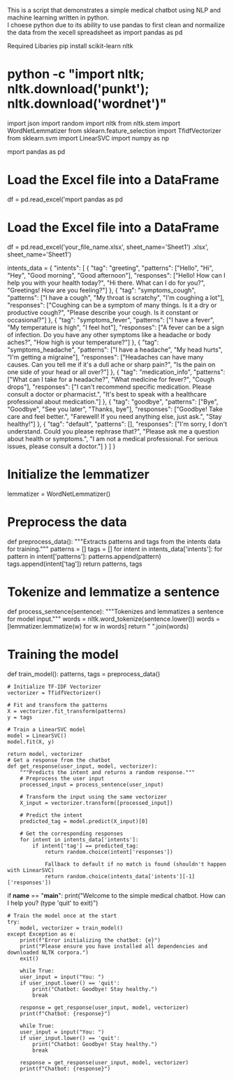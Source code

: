 This is a script that demonstrates a simple medical chatbot using NLP and machine learning written in python.  
I choese python due to its ability to use pandas to first clean and normailize the data from the xecell spreadsheet as 
import pandas as pd


Required Libaries 
pip install scikit-learn nltk
# python -c "import nltk; nltk.download('punkt'); nltk.download('wordnet')"

import json
import random
import nltk
from nltk.stem import WordNetLemmatizer
from sklearn.feature_selection import TfidfVectorizer
from sklearn.svm import LinearSVC
import numpy as np



mport pandas as pd

# Load the Excel file into a DataFrame
df = pd.read_excel('mport pandas as pd

# Load the Excel file into a DataFrame
df = pd.read_excel('your_file_name.xlsx', sheet_name='Sheet1')
.xlsx', sheet_name='Sheet1')

intents_data = {
    "intents": [
        {
            "tag": "greeting",
            "patterns": ["Hello", "Hi", "Hey", "Good morning", "Good afternoon"],
            "responses": ["Hello! How can I help you with your health today?", "Hi there. What can I do for you?", "Greetings! How are you feeling?"]
        },
        {
            "tag": "symptoms_cough",
            "patterns": ["I have a cough", "My throat is scratchy", "I'm coughing a lot"],
            "responses": ["Coughing can be a symptom of many things. Is it a dry or productive cough?", "Please describe your cough. Is it constant or occasional?"]
        },
        {
            "tag": "symptoms_fever",
            "patterns": ["I have a fever", "My temperature is high", "I feel hot"],
            "responses": ["A fever can be a sign of infection. Do you have any other symptoms like a headache or body aches?", "How high is your temperature?"]
        },
        {
            "tag": "symptoms_headache",
            "patterns": ["I have a headache", "My head hurts", "I'm getting a migraine"],
            "responses": ["Headaches can have many causes. Can you tell me if it's a dull ache or sharp pain?", "Is the pain on one side of your head or all over?"]
        },
        {
            "tag": "medication_info",
            "patterns": ["What can I take for a headache?", "What medicine for fever?", "Cough drops"],
            "responses": ["I can't recommend specific medication. Please consult a doctor or pharmacist.", "It's best to speak with a healthcare professional about medication."]
        },
        {
            "tag": "goodbye",
            "patterns": ["Bye", "Goodbye", "See you later", "Thanks, bye"],
            "responses": ["Goodbye! Take care and feel better.", "Farewell! If you need anything else, just ask.", "Stay healthy!"]
        },
        {
            "tag": "default",
            "patterns": [],
            "responses": ["I'm sorry, I don't understand. Could you please rephrase that?", "Please ask me a question about health or symptoms.", "I am not a medical professional. For serious issues, please consult a doctor."]
        }
    ]
}

# Initialize the lemmatizer
lemmatizer = WordNetLemmatizer()

# Preprocess the data
def preprocess_data():
    """Extracts patterns and tags from the intents data for training."""
    patterns = []
    tags = []
    for intent in intents_data['intents']:
        for pattern in intent['patterns']:
            patterns.append(pattern)
            tags.append(intent['tag'])
    return patterns, tags

# Tokenize and lemmatize a sentence
def process_sentence(sentence):
    """Tokenizes and lemmatizes a sentence for model input."""
    words = nltk.word_tokenize(sentence.lower())
    words = [lemmatizer.lemmatize(w) for w in words]
    return " ".join(words)

# Training the model
def train_model():
    patterns, tags = preprocess_data()
    
    # Initialize TF-IDF Vectorizer
    vectorizer = TfidfVectorizer()
    
    # Fit and transform the patterns
    X = vectorizer.fit_transform(patterns)
    y = tags
    
    # Train a LinearSVC model
    model = LinearSVC()
    model.fit(X, y)
    
    return model, vectorizer
	# Get a response from the chatbot
	def get_response(user_input, model, vectorizer):
		"""Predicts the intent and returns a random response."""
		# Preprocess the user input
		processed_input = process_sentence(user_input)
		
		# Transform the input using the same vectorizer
		X_input = vectorizer.transform([processed_input])
		
		# Predict the intent
		predicted_tag = model.predict(X_input)[0]
		
		# Get the corresponding responses
		for intent in intents_data['intents']:
			if intent['tag'] == predicted_tag:
				return random.choice(intent['responses'])

				Fallback to default if no match is found (shouldn't happen with LinearSVC)
				return random.choice(intents_data['intents'][-1]['responses'])

			
if __name__ == "__main__":
    print("Welcome to the simple medical chatbot. How can I help you? (type 'quit' to exit)")
    
    # Train the model once at the start
    try:
        model, vectorizer = train_model()
    except Exception as e:
        print(f"Error initializing the chatbot: {e}")
        print("Please ensure you have installed all dependencies and downloaded NLTK corpora.")
        exit()

		while True:
        user_input = input("You: ")
        if user_input.lower() == 'quit':
            print("Chatbot: Goodbye! Stay healthy.")
            break
        
        response = get_response(user_input, model, vectorizer)
        print(f"Chatbot: {response}")

		while True:
        user_input = input("You: ")
        if user_input.lower() == 'quit':
            print("Chatbot: Goodbye! Stay healthy.")
            break
        
        response = get_response(user_input, model, vectorizer)
        print(f"Chatbot: {response}")
